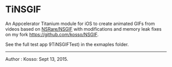 # TiNSGIF

An Appcelerator Titanium module for iOS to create animated GIFs from videos based on [NSRare/NSGIF](https://github.com/NSRare/NSGIF) with modifications and memory leak fixes on my fork https://github.com/kosso/NSGIF.


See the full test app 9TiNSGIFTest) in the exmaples folder.

--------------

Author : Kosso: Sept 13, 2015.